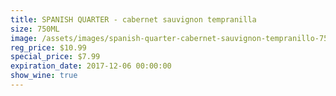 ```yaml
---
title: SPANISH QUARTER - cabernet sauvignon tempranilla
size: 750ML
image: /assets/images/spanish-quarter-cabernet-sauvignon-tempranillo-750ml.jpg
reg_price: $10.99
special_price: $7.99
expiration_date: 2017-12-06 00:00:00
show_wine: true
---
```



